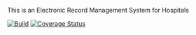 This is an Electronic Record Management System for Hospitals

[![Build](https://travis-ci.org/abrahamemmanuel/emr-demo.svg?branch=master)](https://travis-ci.org/abrahamemmanuel/emr-demo) [![Coverage Status](https://coveralls.io/repos/github/abrahamemmanuel/emr-demo/badge.svg?branch=master)](https://coveralls.io/github/abrahamemmanuel/emr-demo?branch=master)
